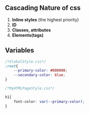 ## Cascading Nature of css

1. **Inline styles** (the highest priority)
2. **ID**
3. **Classes, attributes**
4. **Elements(tags)**


## Variables

```css
/*GlobalStyle.css*/
:root{
    --primary-color: #000000;
    --secondary-color: blue;
}

/*MyHTMLPageStyle.css*/

h1{
    font-color: var(--primary-color);
}


```